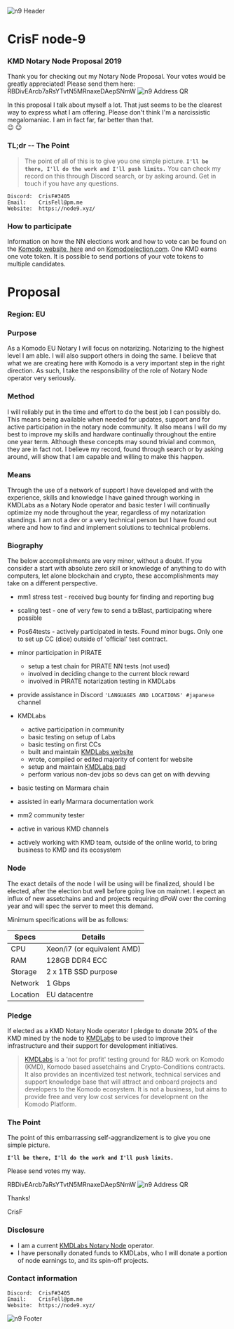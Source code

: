 ![n9 Header](https://raw.githubusercontent.com/Cris-F/NotaryNodes/master/notarynodes/node-9/n9_banner.png)
# CrisF   node-9 
### KMD Notary Node Proposal 2019

Thank you for checking out my Notary Node Proposal. Your votes would be greatly appreciated!
Please send them here:  
RBDivEArcb7aRsYTvtN5MRnaxeDAepSNmW                              ![n9 Address QR](https://raw.githubusercontent.com/Cris-F/NotaryNodes/master/notarynodes/node-9/n9_address_QR.png "node-9 vote address QR")
  
In this proposal I talk about myself a lot.  That just seems to be the clearest way to express what I am offering.  Please don't think I'm a narcissistic megalomaniac.
I am in fact far, far better than that.  
:wink: :wink:

### TL;dr  --  The Point

> The point of all of this is to give you one simple picture.
> **```I'll be there, I'll do the work and I'll push limits.```**
> You can check my record on this through Discord search, or
> by asking around.  Get in touch if you have any questions.

    Discord:  CrisF#3405
    Email:    CrisFell@pm.me
    Website:  https://node9.xyz/

### How to participate
Information on how the NN elections work and how to vote can be found on the [Komodo website, here](https://komodoplatform.com/third-annual-notary-node-election/) and on [Komodoelection.com](https://komodoelection.com).  One KMD earns one vote token. It is possible to send portions of your vote tokens to multiple candidates. 

# Proposal

### Region: EU

### Purpose

As a Komodo EU Notary I will focus on notarizing.  Notarizing to the highest level I am able.  I will also support others in doing the same.  I believe that what we are creating here with Komodo is a very important step in the right direction.  As such, I take the responsibility of the role of Notary Node operator very seriously.
  
### Method

I will reliably put in the time and effort to do the best job I can possibly do.  This means being available when needed for updates, support and for active participation in the notary node community.  It also means I will do my best to improve my skills and hardware continually throughout the entire one year term.  Although these concepts may sound trivial and common, they are in fact not.  I believe my record, found through search or by asking around, will show that I am capable and willing to make this happen.

### Means
Through the use of a network of support I have developed and with the experience, skills and knowledge I have gained through working in KMDLabs as a Notary Node operator and basic tester I will continually optimize my node throughout the year, regardless of my notarization standings. I am not a dev or a very technical person but I have found out where and how to find and implement solutions to technical problems.

### Biography

The below accomplishments are very minor, without a doubt.  If you consider a start with absolute zero skill or knowledge of anything to do with computers, let alone blockchain and crypto, these accomplishments may take on a different perspective.

- mm1 stress test - received bug bounty for finding and reporting bug
- scaling test - one of very few to send a txBlast, participating where possible
- Pos64tests - actively participated in tests. Found minor bugs.  Only one to set up CC (dice) outside of 'official' test contract. 
- minor participation in PIRATE
  * setup a test chain for PIRATE NN tests (not used)
  * involved in deciding change to the current block reward
  * involved in PIRATE notarization testing in KMDLabs
- provide assistance in Discord ```'LANGUAGES AND LOCATIONS' #japanese``` channel
- KMDLabs
  * active participation in community
  * basic testing on setup of Labs
  * basic testing on first CCs
  * built and maintain [KMDLabs website](https://kmdlabs.com)
  * wrote, compiled or edited majority of content for website
  * setup and maintain [KMDLabs pad](https://kmdlabs.cc)
  * perform various non-dev jobs so devs can get on with devving
  
- basic testing on Marmara chain
- assisted in early Marmara documentation work
- mm2 community tester
- active in various KMD channels
- actively working with KMD team, outside of the online world, to bring business to KMD and its ecosystem

### Node
The exact details of the node I will be using will be finalized, should I be elected, after the election but well before going live on mainnet.  I expect an influx of new assetchains and and projects requiring dPoW over the coming year and will spec the server to meet this demand.  

Minimum specifications will be as follows:

| Specs | Details |
| ------ | ------ |
| CPU | Xeon/i7 (or equivalent AMD) |
| RAM | 128GB DDR4 ECC |
| Storage| 2 x 1TB SSD purpose|
| Network | 1 Gbps |
| Location | EU datacentre |

### Pledge

If elected as a KMD Notary Node operator I pledge to donate 20% of the KMD mined by the node to [KMDLabs](https://kmdlabs.com) to be used to improve their infrastructure and their support for development initiatives.   

> [KMDLabs](https://kmdlabs.com) is a 'not for profit' testing ground for R&D
>  work on Komodo (KMD), Komodo based assetchains
> and Crypto-Conditions contracts. It also provides an
> incentivized test network, technical services and support
> knowledge base that will attract and onboard projects
> and developers to the Komodo ecosystem. It is not a
> business, but aims to provide free and very low cost
> services for development on the Komodo Platform.

### The Point

The point of this embarrassing self-aggrandizement is to give you one simple picture.

**```I'll be there, I'll do the work and I'll push limits.```**

Please send votes my way.

RBDivEArcb7aRsYTvtN5MRnaxeDAepSNmW
![n9 Address QR](https://raw.githubusercontent.com/Cris-F/NotaryNodes/master/notarynodes/node-9/n9_address_QR.png)

Thanks!

CrisF

### Disclosure
- I am a current [KMDLabs Notary Node](https://kmdlabs.com/notary-node) operator.
- I have personally donated funds to KMDLabs, who I will donate a portion of node earnings to, and its spin-off projects.

### Contact information

    Discord:  CrisF#3405
    Email:    CrisFell@pm.me
    Website:  https://node9.xyz/
    
![n9 Footer](https://raw.githubusercontent.com/Cris-F/NotaryNodes/master/notarynodes/node-9/n-9_banner_blanc.png)

